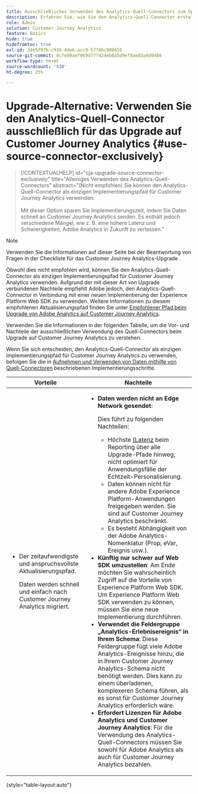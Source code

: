 ```yaml
---
title: Ausschließliches Verwenden des Analytics-Quell-Connectors zum Upgrade auf Customer Journey Analytics
description: Erfahren Sie, wie Sie den Analytics-Quell-Connector erstellen und Felder zuordnen
role: Admin
solution: Customer Journey Analytics
feature: Basics
hide: true
hidefromtoc: true
exl-id: 34e5f97b-c936-4de6-acc9-5774bc908655
source-git-commit: 9cfe89aef069d777424eb8a5d9ef8ae03a9d0486
workflow-type: tm+mt
source-wordcount: '430'
ht-degree: 25%

---
```


# Upgrade-Alternative: Verwenden Sie den Analytics-Quell-Connector ausschließlich für das Upgrade auf Customer Journey Analytics {#use-source-connector-exclusively}

<!-- markdownlint-disable MD034 -->

>[!CONTEXTUALHELP]
>id="cja-upgrade-source-connector-exclusively"
>title="Alleiniges Verwenden des Analytics-Quell-Connectors"
>abstract="(Nicht empfohlen) Sie können den Analytics-Quell-Connector als einzigen Implementierungspfad für Customer Journey Analytics verwenden. <br><br>Mit dieser Option sparen Sie Implementierungszeit, indem Sie Daten schnell an Customer Journey Analytics senden. Es enthält jedoch verschiedene Mängel, wie z. B. eine höhere Latenz und Schwierigkeiten, Adobe Analytics in Zukunft zu verlassen."

<!-- markdownlint-enable MD034 -->

>[!NOTE]
> 
>Verwenden Sie die Informationen auf dieser Seite bei der Beantwortung von Fragen in der Checkliste für das Customer Journey Analytics-Upgrade [](https://gigazelle.github.io/cja-ttv/).

Obwohl dies nicht empfohlen wird, können Sie den Analytics-Quell-Connector als einzigen Implementierungspfad für Customer Journey Analytics verwenden. Aufgrund der mit dieser Art von Upgrade verbundenen Nachteile empfiehlt Adobe jedoch, den Analytics-Quell-Connector in Verbindung mit einer neuen Implementierung der Experience Platform Web SDK zu verwenden. Weitere Informationen zu diesem empfohlenen Aktualisierungspfad finden Sie unter [Empfohlener Pfad beim Upgrade von Adobe Analytics auf Customer Journey Analytics](/help/getting-started/cja-upgrade/cja-upgrade-recommendations.md).

Verwenden Sie die Informationen in der folgenden Tabelle, um die Vor- und Nachteile der ausschließlichen Verwendung des Quell-Connectors beim Upgrade auf Customer Journey Analytics zu verstehen.

Wenn Sie sich entscheiden, den Analytics-Quell-Connector als einzigen Implementierungspfad für Customer Journey Analytics zu verwenden, befolgen Sie die in [Aufnehmen und Verwenden von Daten mithilfe von Quell-Connectoren](/help/data-ingestion/sources.md) beschriebenen Implementierungsschritte.

| Vorteile | Nachteile |
|----------|---------|
| <ul><li>Der zeitaufwendigste und anspruchsvollste Aktualisierungspfad. <p>Daten werden schnell und einfach nach Customer Journey Analytics migriert.</p></li></ul> | <ul><li>**Daten werden nicht an Edge Network gesendet**: <p>Dies führt zu folgenden Nachteilen:</p><ul><li>Höchste [ (Latenz](/help/technotes/guardrails.md#latencies) beim Reporting über alle Upgrade-Pfade hinweg; nicht optimiert für Anwendungsfälle der Echtzeit-Personalisierung.</li><li>Daten können nicht für andere Adobe Experience Platform-Anwendungen freigegeben werden. Sie sind auf Customer Journey Analytics beschränkt.</li><li>Es besteht Abhängigkeit von der Adobe Analytics-Nomenklatur (Prop, eVar, Ereignis usw.).</li></ul><li>**Künftig nur schwer auf Web SDK umzustellen**: Am Ende möchten Sie wahrscheinlich Zugriff auf die Vorteile von Experience Platform Web SDK. Um Experience Platform Web SDK verwenden zu können, müssen Sie eine neue Implementierung durchführen.</li><li>**Verwendet die Feldergruppe „Analytics-Erlebnisereignis“ in Ihrem Schema**: Diese Feldergruppe fügt viele Adobe Analytics-Ereignisse hinzu, die in Ihrem Customer Journey Analytics-Schema nicht benötigt werden. Dies kann zu einem überladenen, komplexeren Schema führen, als es sonst für Customer Journey Analytics erforderlich wäre.</li><li>**Erfordert Lizenzen für Adobe Analytics und Customer Journey Analytics**: Für die Verwendung des Analytics-Quell-Connectors müssen Sie sowohl für Adobe Analytics als auch für Customer Journey Analytics bezahlen.</li></ul> |

{style="table-layout:auto"}
